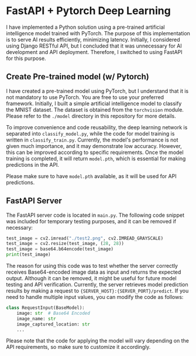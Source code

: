 # FastAPI + Pytorch Deep Learning

I have implemented a Python solution using a pre-trained artificial intelligence model trained with PyTorch. The purpose of this implementation is to serve AI results efficiently, minimizing latency. Initially, I considered using Django RESTful API, but I concluded that it was unnecessary for AI development and API deployment. Therefore, I switched to using FastAPI for this purpose.

## Create Pre-trained model (w/ Pytorch)

I have created a pre-trained model using PyTorch, but I understand that it is not mandatory to use PyTorch. You are free to use your preferred framework. Initially, I built a simple artificial intelligence model to classify the MNIST dataset. The dataset is obtained from the `torchvision` module. Please refer to the `./model` directory in this repository for more details.

To improve convenience and code reusability, the deep learning network is separated into `classify_model.py`, while the code for model training is written in `classify_train.py`. Currently, the model's performance is not given much importance, and it may demonstrate low accuracy. However, this can be improved according to specific requirements. Once the model training is completed, it will return `model.pth`, which is essential for making predictions in the API.

Please make sure to have `model.pth` available, as it will be used for API predictions.


## FastAPI Server

The FastAPI server code is located in `main.py`. The following code snippet was included for temporary testing purposes, and it can be removed if necessary:

```python
test_image = cv2.imread("./test2.png", cv2.IMREAD_GRAYSCALE)
test_image = cv2.resize(test_image, (28, 28))
test_image = base64.b64encode(test_image)
print(test_image)
```

The reason for using this code was to test whether the server correctly receives Base64-encoded image data as input and returns the expected output. Although it can be removed, it might be useful for future model testing and API verification. Currently, the server retrieves model prediction results by making a request to `{SERVER_HOST}:{SERVER_PORT}/predict`. If you need to handle multiple input values, you can modify the code as follows:

```python
class RequestInput(BaseModel):
    image: str  # Base64 Encoded
    image_name: str
    image_captured_location: str
    ...
```

Please note that the code for applying the model will vary depending on the API requirements, so make sure to customize it accordingly.

